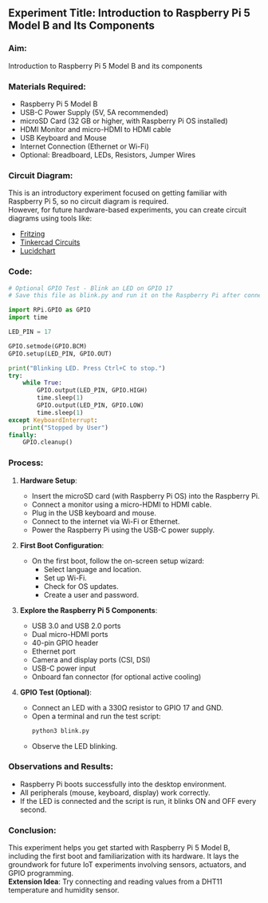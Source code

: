 
## Experiment Title: Introduction to Raspberry Pi 5 Model B and Its Components

### Aim:
Introduction to Raspberry Pi 5 Model B and its components

### Materials Required:
- Raspberry Pi 5 Model B  
- USB-C Power Supply (5V, 5A recommended)  
- microSD Card (32 GB or higher, with Raspberry Pi OS installed)  
- HDMI Monitor and micro-HDMI to HDMI cable  
- USB Keyboard and Mouse  
- Internet Connection (Ethernet or Wi-Fi)  
- Optional: Breadboard, LEDs, Resistors, Jumper Wires  

### Circuit Diagram:
This is an introductory experiment focused on getting familiar with Raspberry Pi 5, so no circuit diagram is required.  
However, for future hardware-based experiments, you can create circuit diagrams using tools like:
- [Fritzing](https://fritzing.org/)
- [Tinkercad Circuits](https://www.tinkercad.com/)
- [Lucidchart](https://www.lucidchart.com/)

### Code:
```python
# Optional GPIO Test - Blink an LED on GPIO 17
# Save this file as blink.py and run it on the Raspberry Pi after connecting an LED to GPIO 17.

import RPi.GPIO as GPIO
import time

LED_PIN = 17

GPIO.setmode(GPIO.BCM)
GPIO.setup(LED_PIN, GPIO.OUT)

print("Blinking LED. Press Ctrl+C to stop.")
try:
    while True:
        GPIO.output(LED_PIN, GPIO.HIGH)
        time.sleep(1)
        GPIO.output(LED_PIN, GPIO.LOW)
        time.sleep(1)
except KeyboardInterrupt:
    print("Stopped by User")
finally:
    GPIO.cleanup()
```

### Process:

1. **Hardware Setup**:
   - Insert the microSD card (with Raspberry Pi OS) into the Raspberry Pi.
   - Connect a monitor using a micro-HDMI to HDMI cable.
   - Plug in the USB keyboard and mouse.
   - Connect to the internet via Wi-Fi or Ethernet.
   - Power the Raspberry Pi using the USB-C power supply.

2. **First Boot Configuration**:
   - On the first boot, follow the on-screen setup wizard:
     - Select language and location.
     - Set up Wi-Fi.
     - Check for OS updates.
     - Create a user and password.

3. **Explore the Raspberry Pi 5 Components**:
   - USB 3.0 and USB 2.0 ports  
   - Dual micro-HDMI ports  
   - 40-pin GPIO header  
   - Ethernet port  
   - Camera and display ports (CSI, DSI)  
   - USB-C power input  
   - Onboard fan connector (for optional active cooling)  

4. **GPIO Test (Optional)**:
   - Connect an LED with a 330Ω resistor to GPIO 17 and GND.
   - Open a terminal and run the test script:
     ```bash
     python3 blink.py
     ```
   - Observe the LED blinking.

### Observations and Results:
- Raspberry Pi boots successfully into the desktop environment.
- All peripherals (mouse, keyboard, display) work correctly.
- If the LED is connected and the script is run, it blinks ON and OFF every second.

### Conclusion:
This experiment helps you get started with Raspberry Pi 5 Model B, including the first boot and familiarization with its hardware. It lays the groundwork for future IoT experiments involving sensors, actuators, and GPIO programming.  
**Extension Idea**: Try connecting and reading values from a DHT11 temperature and humidity sensor.
